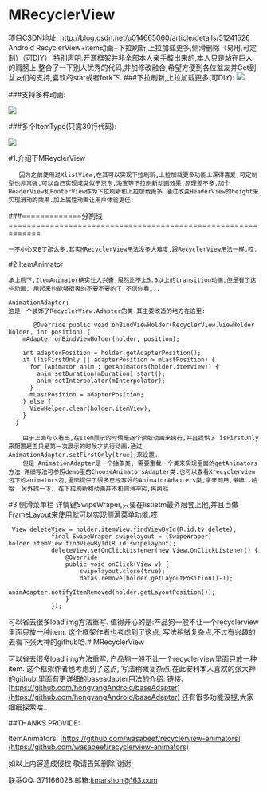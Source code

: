 # MRecyclerView
项目CSDN地址:
http://blog.csdn.net/u014665060/article/details/51241526
Android RecyclerView+item动画+下拉刷新,上拉加载更多,侧滑删除（易用,可定制）（可DIY）
特别声明:开源框架并非全部本人亲手敲出来的,本人只是站在巨人的肩膀上,整合了一下别人优秀的代码,并加修改融合,希望方便到各位盆友并Get到盆友们的支持,喜欢的star或者fork下.
###下拉刷新,上拉加载更多(可DIY):
![](http://img.blog.csdn.net/20160426203038364?watermark/2/text/aHR0cDovL2Jsb2cuY3Nkbi5uZXQv/font/5a6L5L2T/fontsize/400/fill/I0JBQkFCMA==/dissolve/70/gravity/Center)

###支持多种动画:

![](http://img.blog.csdn.net/20160426203050349?watermark/2/text/aHR0cDovL2Jsb2cuY3Nkbi5uZXQv/font/5a6L5L2T/fontsize/400/fill/I0JBQkFCMA==/dissolve/70/gravity/Center)

###多个ItemType(只需30行代码):

![](http://img.blog.csdn.net/20160426203100780?watermark/2/text/aHR0cDovL2Jsb2cuY3Nkbi5uZXQv/font/5a6L5L2T/fontsize/400/fill/I0JBQkFCMA==/dissolve/70/gravity/Center)


#1.介绍下MReyclerView
    

       因为之前使用过XlistView,在其可以实现下拉刷新,上拉加载更多功能上深得喜爱,可定制型也非常强,可以自己实现成类似于京东,淘宝等下拉刷新动画效果.原理差不多,加个HeaderView和FooterView作为下拉刷新和上拉加载更多.通过改变HeaderView的height来实现滑动的效果.加上属性动画让用户体验更佳.

  

###=============分割线=============================================================

    一不小心又B了那么多,其实MRecyclerView用法没多大难度,跟RecyclerView用法一样,哎.

#2.ItemAnimator 

    承上启下,ItemAnimator确实让人兴奋,虽然比不上5.0以上的transition动画,但是有了这些动画, 用起来也能够挺爽的不要不要的了.不信你看↓..

    AnimationAdapter: 
    这是一个装饰了RecyclerView.Adapter的类.其主要改造的地方在这里:

	       @Override public void onBindViewHolder(RecyclerView.ViewHolder holder, int position) {
	    mAdapter.onBindViewHolder(holder, position);
	
	    int adapterPosition = holder.getAdapterPosition();
	    if (!isFirstOnly || adapterPosition > mLastPosition) {
	      for (Animator anim : getAnimators(holder.itemView)) {
	        anim.setDuration(mDuration).start();
	        anim.setInterpolator(mInterpolator);
	      }
	      mLastPosition = adapterPosition;
	    } else {
	      ViewHelper.clear(holder.itemView);
	    }
	  }

        由于上面可以看出,在Item展示的时候是逐个读取动画来执行,并且提供了 isFirstOnly  来配置是否只是第一次展示的时候才执行动画.通过 AnimationAdapter.setFirstOnly(true);来设置.
        但是 AnimationAdapter是一个抽象类, 需要重载一个类来实现里面的getAnimators方法.详细写法可参照demo里的ChooseAnimatorsAdapter类.也可以查看Xrecyclerview包下的animators包,里面提供了很多已经写好的AnimatorAdapters类,拿来即用,懒嘛..哈哈  另外提一下, 在下拉刷新和动画并不和侧滑冲突,爽爽哒

#3.侧滑菜单栏
详情键SwipeWraper,只要在listietm最外层套上他,并且当做FrameLayout来使用就可以实现侧滑菜单功能.哎

    
     View deleteView = holder.itemView.findViewById(R.id.tv_delete);
                final SwipeWraper swipelayout = (SwipeWraper) holder.itemView.findViewById(R.id.swipelayout);
                deleteView.setOnClickListener(new View.OnClickListener() {
                    @Override
                    public void onClick(View v) {
                        swipelayout.close(true);
                        datas.remove(holder.getLayoutPosition()-1);
                        animAdapter.notifyItemRemoved(holder.getLayoutPosition());
                    }
                });

可以省去很多load img方法重写.
    值得开心的是:产品狗一般不让一个recyclerview里面只放一种item. 这个框架作者也考虑到了这点, 写法稍微复杂点,不过有兴趣的去看下张大神的github哈.# MRecyclerView

    

可以省去很多load img方法重写.
产品狗一般不让一个recyclerview里面只放一种item. 这个框架作者也考虑到了这点, 写法稍微复杂点,在此安利本人喜欢的张大神的github.里面有更详细的baseadapter用法的介绍:
链接:[https://github.com/hongyangAndroid/baseAdapter](https://github.com/hongyangAndroid/baseAdapter)
还有很多功能没提,大家细细探索哈..

##THANKS PROVIDE:

ItemAnimators:
[https://github.com/wasabeef/recyclerview-animators](https://github.com/wasabeef/recyclerview-animators)



如以上内容造成侵权 敬请告知删除,谢谢! 

联系QQ: 371166028 邮箱:itmarshon@163.com

